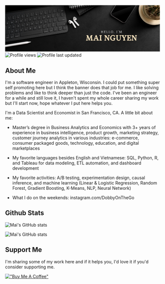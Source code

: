 # 
![Mai's GitHub Banner](./assets/banner.png)
![Profile views](https://komarev.com/ghpvc/?username=your-github-xmainguyen&color=green)
![Profile last updated](https://img.shields.io/github/last-commit/xmainguyen/xmainguyen/main?label=Last%20updated&style=flat)
</div>


## About Me
I'm a software engineer in Appleton, Wisconsin.  I could put something super self promoting here but I think the banner does that job for me.  I like solving problems and like to think deeper than just the code.  I've been an engineer for a while and still love it, I haven't spent my whole career sharing my work but I'll start now, hope whatever I put here helps you.

I'm a Data Scientist and Economist in San Francisco, CA. A little bit about me:

* Master’s degree in Business Analytics and Economics with 3+ years of experience in business intelligence, product growth, marketing strategy, customer journey analytics in various industries: e-commerce, consumer packaged goods, technology, education, and digital marketplaces

* My favorite languages besides English and Vietnamese: SQL, Python, R, and Tableau for data modeling, ETL automation, and dashboard development

* My favorite activities: A/B testing, experimentation design, causal inference, and machine learning (Linear & Logistic Regression, Random Forest, Gradient Boosting, K-Means, NLP, Neural Network)

* What I do on the weekends: instagram.com/DobbyOnTheGo


## Github Stats
![Mai's GitHub stats](https://github-readme-stats.vercel.app/api?username=xmainguyen&show_icons=true)

![Mai's GitHub stats](https://github-readme-stats.vercel.app/api/top-langs/?username=xmainguyen&layout=compact)

## Support Me
I'm sharing some of my work here and if it helps you, I'd love it if you'd consider supporting me.

[!["Buy Me A Coffee"](https://www.buymeacoffee.com/assets/img/guidelines/download-assets-sm-1.svg)](https://www.buymeacoffee.com/stphnwlsh)
